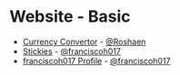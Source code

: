# Website - Basic
  - [Currency Convertor](https://github.com/Roshaen/currency-converter) - [@Roshaen](https://github.com/Roshaen)
  - [Stickies](https://github.com/franciscoh017/stickies) - [@franciscoh017](https://github.com/franciscoh017)
  - [franciscoh017 Profile](https://github.com/franciscoh017/franciscoh017.github.io) - [@franciscoh017](https://github.com/franciscoh017)